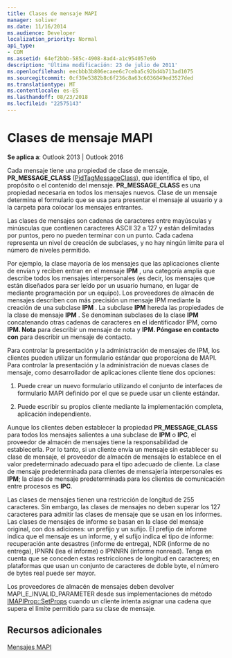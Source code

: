```yaml
---
title: Clases de mensaje MAPI
manager: soliver
ms.date: 11/16/2014
ms.audience: Developer
localization_priority: Normal
api_type:
- COM
ms.assetid: 64ef2bbb-585c-4908-8ad4-a1c954057e9b
description: 'Última modificación: 23 de julio de 2011'
ms.openlocfilehash: eecbbb3b806ecaee6c7ceba5c92bd4b713ad1075
ms.sourcegitcommit: 0cf39e5382b8c6f236c8a63c6036849ed3527ded
ms.translationtype: MT
ms.contentlocale: es-ES
ms.lasthandoff: 08/23/2018
ms.locfileid: "22575143"
---
```

# <a name="mapi-message-classes"></a>Clases de mensaje MAPI

  
  
**Se aplica a**: Outlook 2013 | Outlook 2016 
  
Cada mensaje tiene una propiedad de clase de mensaje, **PR_MESSAGE_CLASS** ([PidTagMessageClass](pidtagmessageclass-canonical-property.md)), que identifica el tipo, el propósito o el contenido del mensaje. **PR_MESSAGE_CLASS** es una propiedad necesaria en todos los mensajes nuevos. Clase de un mensaje determina el formulario que se usa para presentar el mensaje al usuario y a la carpeta para colocar los mensajes entrantes. 
  
Las clases de mensajes son cadenas de caracteres entre mayúsculas y minúsculas que contienen caracteres ASCII 32 a 127 y están delimitadas por puntos, pero no pueden terminar con un punto. Cada cadena representa un nivel de creación de subclases, y no hay ningún límite para el número de niveles permitido. 
  
Por ejemplo, la clase mayoría de los mensajes que las aplicaciones cliente de envían y reciben entran en el mensaje **IPM** , una categoría amplia que describe todos los mensajes interpersonales (es decir, los mensajes que están diseñados para ser leído por un usuario humano, en lugar de mediante programación por un equipo). Los proveedores de almacén de mensajes describen con más precisión un mensaje IPM mediante la creación de una subclase **IPM** . La subclase **IPM** hereda las propiedades de la clase de mensaje **IPM** . Se denominan subclases de la clase **IPM** concatenando otras cadenas de caracteres en el identificador IPM, como **IPM. Nota** para describir un mensaje de nota y **IPM. Póngase en contacto con** para describir un mensaje de contacto. 
  
Para controlar la presentación y la administración de mensajes de IPM, los clientes pueden utilizar un formulario estándar que proporciona de MAPI. Para controlar la presentación y la administración de nuevas clases de mensaje, como desarrollador de aplicaciones cliente tiene dos opciones:
  
1. Puede crear un nuevo formulario utilizando el conjunto de interfaces de formulario MAPI definido por el que se puede usar un cliente estándar.
    
2. Puede escribir su propios cliente mediante la implementación completa, aplicación independiente. 
    
Aunque los clientes deben establecer la propiedad **PR_MESSAGE_CLASS** para todos los mensajes salientes a una subclase de **IPM** o **IPC**, el proveedor de almacén de mensajes tiene la responsabilidad de establecerla. Por lo tanto, si un cliente envía un mensaje sin establecer su clase de mensaje, el proveedor de almacén de mensajes lo establece en el valor predeterminado adecuado para el tipo adecuado de cliente. La clase de mensaje predeterminada para clientes de mensajería interpersonales es **IPM**; la clase de mensaje predeterminada para los clientes de comunicación entre procesos es **IPC**. 
  
Las clases de mensajes tienen una restricción de longitud de 255 caracteres. Sin embargo, las clases de mensajes no deben superar los 127 caracteres para admitir las clases de mensaje que se usan en los informes. Las clases de mensajes de informe se basan en la clase del mensaje original, con dos adiciones: un prefijo y un sufijo. El prefijo de informe indica que el mensaje es un informe, y el sufijo indica el tipo de informe: recuperación ante desastres (informe de entrega), NDR (informe de no entrega), IPNRN (lea el informe) o IPNNRN (informe nonread). Tenga en cuenta que se conceden estas restricciones de longitud en caracteres; en plataformas que usan un conjunto de caracteres de doble byte, el número de bytes real puede ser mayor. 
  
Los proveedores de almacén de mensajes deben devolver MAPI_E_INVALID_PARAMETER desde sus implementaciones de método [IMAPIProp::SetProps](imapiprop-setprops.md) cuando un cliente intenta asignar una cadena que supera el límite permitido para su clase de mensaje. 
  
## <a name="see-also"></a>Recursos adicionales



[Mensajes MAPI](mapi-messages.md)

